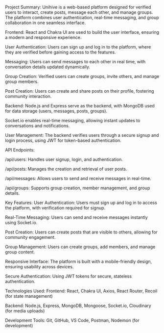 Project Summary:
Unihive is a web-based platform designed for verified users to interact, create posts, message each other, and manage groups. The platform combines user authentication, real-time messaging, and group collaboration in one seamless interface.

Frontend:
React and Chakra UI are used to build the user interface, ensuring a modern and responsive experience.

User Authentication: Users can sign up and log in to the platform, where they are verified before gaining access to the features.

Messaging: Users can send messages to each other in real time, with conversation details updated dynamically.

Group Creation: Verified users can create groups, invite others, and manage group members.

Post Creation: Users can create and share posts on their profile, fostering community interaction.

Backend:
Node.js and Express serve as the backend, with MongoDB used for data storage (users, messages, posts, groups).

Socket.io enables real-time messaging, allowing instant updates to conversations and notifications.

User Management: The backend verifies users through a secure signup and login process, using JWT for token-based authentication.

API Endpoints:

/api/users: Handles user signup, login, and authentication.

/api/posts: Manages the creation and retrieval of user posts.

/api/messages: Allows users to send and receive messages in real-time.

/api/groups: Supports group creation, member management, and group details.

Key Features:
User Authentication: Users must sign up and log in to access the platform, with verification required for signup.

Real-Time Messaging: Users can send and receive messages instantly using Socket.io.

Post Creation: Users can create posts that are visible to others, allowing for community engagement.

Group Management: Users can create groups, add members, and manage group content.

Responsive Interface: The platform is built with a mobile-friendly design, ensuring usability across devices.

Secure Authentication: Using JWT tokens for secure, stateless authentication.

Technologies Used:
Frontend: React, Chakra UI, Axios, React Router, Recoil (for state management)

Backend: Node.js, Express, MongoDB, Mongoose, Socket.io, Cloudinary (for media uploads)

Development Tools: Git, GitHub, VS Code, Postman, Nodemon (for development)
